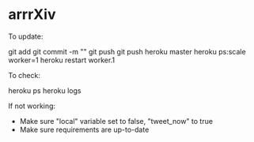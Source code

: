 # arrrXiv

To update:

git add <updates>
git commit -m "<commit message>"
git push
git push heroku master
heroku ps:scale worker=1
heroku restart worker.1

To check:

heroku ps
heroku logs

If not working:
- Make sure "local" variable set to false, "tweet_now" to true
- Make sure requirements are up-to-date
